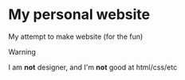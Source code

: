 # My personal website

My attempt to make website (for the fun)

> [!WARNING]  
> I am **not** designer, and I'm **not** good at html/css/etc
